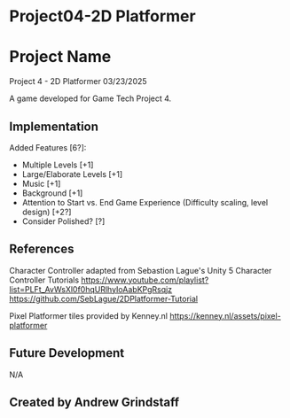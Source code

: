 # Project04-2D Platformer

# Project Name
Project 4 - 2D Platformer
03/23/2025

A game developed for Game Tech Project 4.

## Implementation
Added Features [6?]:
- Multiple Levels [+1]
- Large/Elaborate Levels [+1]
- Music [+1]
- Background [+1]
- Attention to Start vs. End Game Experience (Difficulty scaling, level design) [+2?]
- Consider Polished? [?]

## References
Character Controller adapted from Sebastion Lague's Unity 5 Character Controller Tutorials
https://www.youtube.com/playlist?list=PLFt_AvWsXl0f0hqURlhyIoAabKPgRsqjz
https://github.com/SebLague/2DPlatformer-Tutorial

Pixel Platformer tiles provided by Kenney.nl
https://kenney.nl/assets/pixel-platformer
## Future Development
N/A
## Created by Andrew Grindstaff
